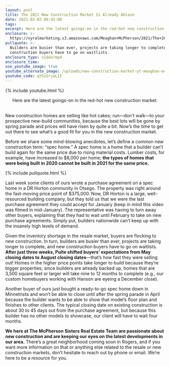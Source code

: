 ```yaml
---
layout: post
title: The 2021 New Construction Market Is Already Ablaze
date: 2021-02-02 09:42:00
tags:
excerpt: Here are the latest goings-on in the red-hot new construction market.
enclosure: >-
  https://vyralmarketing.s3.amazonaws.com/Meaghan+McPherson/2021/The+2021+New+Construction+Market+Is+Already+Ablaze.mp4
pullquote: >-
  Builders are busier than ever, projects are taking longer to complete, and new
  construction buyers have to go on waitlists.
enclosure_type: video/mp4
enclosure_time:
use_youtube_image: true
youtube_alternate_image: /uploads/new-construction-market-yt-meaghan-mcpherson.jpg
youtube_code: qYSiSrjwL1I
---
```


{% include youtube.html %}

<center>Here are the latest goings-on in the red-hot new construction market.</center>

<center>&nbsp;</center>

New construction homes are selling like hot cakes; run—don’t walk—to your prospective new-build communities, because the best lots will be gone by spring parade and prices will have risen by quite a bit. Now’s the time to get out there to see what’s a good fit for you in the new construction market.&nbsp;

Before we share some mind-blowing anecdotes, let’s define a common new construction term: “spec home.” A spec home is a home that a builder can’t build again for the same price due to rising material costs. Lumber costs, for example, have increased to $8,000 per home; **the types of homes that were being built in 2020 cannot be built in 2021 for the same price.&nbsp;**

{% include pullquote.html %}

Last week some clients of ours wrote a purchase agreement on a spec home in a DR Horton community in Otsego. The property was right around the fast-moving price point of $375,000. Now, DR Horton is a large, well-resourced building company, but they told us that we were the last purchase agreement they could accept for January (keep in mind this video was filmed in mid-January). The representative was having to turn away other buyers, explaining that they had to wait until February to take on new purchase agreements. Simply put, builders nationwide can’t keep up with the insanely high levels of demand.&nbsp;

Given the inventory shortage in the resale market, buyers are flocking to new construction. In turn, builders are busier than ever, projects are taking longer to complete, and new construction buyers have to go on waitlists. **After just three weeks, Pulte shifted buyers’ expectations from May closing dates to August closing dates**—that’s how fast they were selling out\! Homes in the higher price points take longer to build because they’re bigger properties; since builders are already backed up, homes that are 3,500 square feet or larger will take nine to 12 months to complete (e.g., our custom homebuyers working with Hanson are eyeing a December close).&nbsp;

Another buyer of ours just bought a ready-to-go spec home down in Minnetrista and won’t be able to close until after the spring parade in April because the builder wants to be able to show that model’s floor plan and finishes to other clients. The typical closing date on existing construction is about 30 to 45 days out from the purchase agreement, but because this builder has no other models to showcase, our client will have to wait four months.&nbsp;

**We here at The McPherson Sisters Real Estate Team are passionate about new construction and are keeping our eyes on the latest developments in our area.** There’s a great neighborhood coming soon in Rogers, and if you want more information on that or anything else related to the resale or new construction markets, don’t hesitate to reach out by phone or email. We’re here to be a resource for you.
